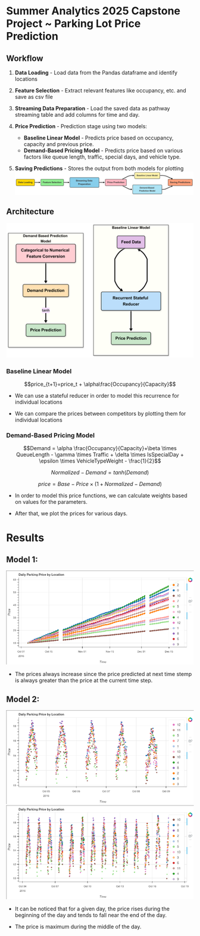 # Summer Analytics 2025 Capstone Project ~ Parking Lot Price Prediction

## Workflow
1. **Data Loading** - Load data from the Pandas dataframe and identify locations
2. **Feature Selection** - Extract relevant features like occupancy, etc. and save as csv file
3. **Streaming Data Preparation** - Load the saved data as pathway streaming table and add columns for time and day.
4. **Price Prediction** - Prediction stage using two models:
   - **Baseline Linear Model** - Predicts price based on occupancy, capacity and previous price.
   - **Demand-Based Pricing Model** - Predicts price based on various factors like queue length, traffic, special days, and vehicle type.

5. **Saving Predictions** - Stores the output from both models for plotting
![Workflow](Assets/workflow.png)

## Architecture
![Architecture](Assets/architecture.png)

### Baseline Linear Model
$$price_{t+1}=price_t + \alpha\frac{Occupancy}{Capacity}$$

- We can use a stateful reducer in order to model this recurrence for individual locations

- We can compare the prices between competitors by plotting them for individual locations

### Demand-Based Pricing Model

$$Demand = \alpha \frac{Occupancy}{Capacity}+\beta \times QueueLength - \gamma \times Traffic + \delta \times IsSpecialDay + \epsilon \times VehicleTypeWeight - \frac{1}{2}$$

$$Normalized-Demand = tanh(Demand)$$

$$price = Base-Price \times (1+Normalized-Demand)$$

- In order to model this price functions, we can calculate weights based on values for the parameters.

- After that, we plot the prices for various days.

# Results
## Model 1:
![Model 1 Results](Assets/model_1.png)

- The prices always increase since the price predicted at next time stemp is always greater than the price at the current time step.

## Model 2:
![Model 2 Results](Assets/model_2_small.png)
![Model 2 Results](Assets/model_2_medium.png)

- It can be noticed that for a given day, the price rises during the beginning of the day and tends to fall near the end of the day.

- The price is maximum during the middle of the day.

